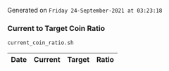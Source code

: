 Generated on `Friday 24-September-2021 at 03:23:18`

### Current to Target Coin Ratio
`current_coin_ratio.sh`

Date|Current|Target|Ratio
---|---|---|---
